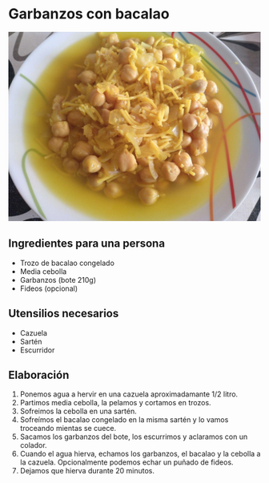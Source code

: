 # Garbanzos con bacalao

![](images/garbanzos-bacalao-full.jpg)

## Ingredientes para una persona

* Trozo de bacalao congelado
* Media cebolla
* Garbanzos (bote 210g)
* Fideos (opcional)

## Utensilios necesarios

* Cazuela
* Sartén
* Escurridor

## Elaboración

1. Ponemos agua a hervir en una cazuela aproximadamante 1/2 litro.
1. Partimos media cebolla, la pelamos y cortamos en trozos.
1. Sofreimos la cebolla en una sartén.
1. Sofreímos el bacalao congelado en la misma sartén y lo vamos troceando mientas se cuece.
1. Sacamos los garbanzos del bote, los escurrimos y aclaramos con un colador.
1. Cuando el agua hierva, echamos los garbanzos, el bacalao y la cebolla a la cazuela. Opcionalmente podemos echar un puñado de fideos.
1. Dejamos que hierva durante 20 minutos.
